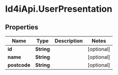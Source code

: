 # Id4iApi.UserPresentation

## Properties
Name | Type | Description | Notes
------------ | ------------- | ------------- | -------------
**id** | **String** |  | [optional] 
**name** | **String** |  | [optional] 
**postcode** | **String** |  | [optional] 


